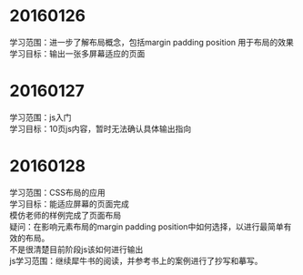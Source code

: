 # 20160126
学习范围：进一步了解布局概念，包括margin padding position 用于布局的效果 <br/>
学习目标：输出一张多屏幕适应的页面 <br>
# 20160127
学习范围：js入门<br/>
学习目标：10页js内容，暂时无法确认具体输出指向 <br>
# 20160128
学习范围：CSS布局的应用<br/>
学习目标：能适应屏幕的页面完成 <br>
模仿老师的样例完成了页面布局 <br>
疑问：在影响元素布局的margin padding position中如何选择，以进行最简单有效的布局。 <br>
      不是很清楚目前阶段js该如何进行输出 <br>
js学习范围：继续犀牛书的阅读，并参考书上的案例进行了抄写和摹写。

